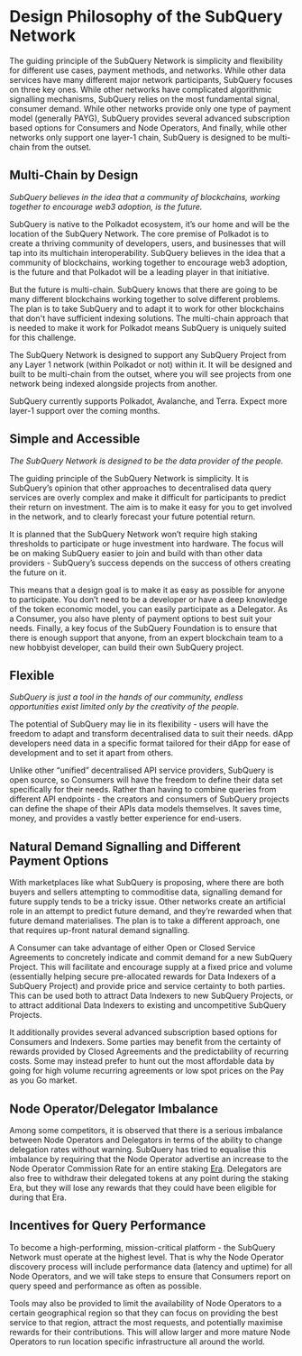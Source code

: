 # Design Philosophy of the SubQuery Network

The guiding principle of the SubQuery Network is simplicity and flexibility for different use cases, payment methods, and networks. While other data services have many different major network participants, SubQuery focuses on three key ones. While other networks have complicated algorithmic signalling mechanisms, SubQuery relies on the most fundamental signal, consumer demand. While other networks provide only one type of payment model (generally PAYG), SubQuery provides several advanced subscription based options for Consumers and Node Operators, And finally, while other networks only support one layer-1 chain, SubQuery is designed to be multi-chain from the outset.

## Multi-Chain by Design

_SubQuery believes in the idea that a community of blockchains, working together to encourage web3 adoption, is the future._

SubQuery is native to the Polkadot ecosystem, it’s our home and will be the location of the SubQuery Network. The core premise of Polkadot is to create a thriving community of developers, users, and businesses that will tap into its multichain interoperability. SubQuery believes in the idea that a community of blockchains, working together to encourage web3 adoption, is the future and that Polkadot will be a leading player in that initiative.

But the future is multi-chain. SubQuery knows that there are going to be many different blockchains working together to solve different problems. The plan is to take SubQuery and to adapt it to work for other blockchains that don't have sufficient indexing solutions. The multi-chain approach that is needed to make it work for Polkadot means SubQuery is uniquely suited for this challenge.

The SubQuery Network is designed to support any SubQuery Project from any Layer 1 network (within Polkadot or not) within it. It will be designed and built to be multi-chain from the outset, where you will see projects from one network being indexed alongside projects from another.

SubQuery currently supports Polkadot, Avalanche, and Terra. Expect more layer-1 support over the coming months.

## Simple and Accessible

_The SubQuery Network is designed to be the data provider of the people._

The guiding principle of the SubQuery Network is simplicity. It is SubQuery’s opinion that other approaches to decentralised data query services are overly complex and make it difficult for participants to predict their return on investment. The aim is to make it easy for you to get involved in the network, and to clearly forecast your future potential return.

It is planned that the SubQuery Network won’t require high staking thresholds to participate or huge investment into hardware. The focus will be on making SubQuery easier to join and build with than other data providers - SubQuery’s success depends on the success of others creating the future on it.

This means that a design goal is to make it as easy as possible for anyone to participate. You don’t need to be a developer or have a deep knowledge of the token economic model, you can easily participate as a Delegator. As a Consumer, you also have plenty of payment options to best suit your needs. Finally, a key focus of the SubQuery Foundation is to ensure that there is enough support that anyone, from an expert blockchain team to a new hobbyist developer, can build their own SubQuery project.

## Flexible

_SubQuery is just a tool in the hands of our community, endless opportunities exist limited only by the creativity of the people._

The potential of SubQuery may lie in its flexibility - users will have the freedom to adapt and transform decentralised data to suit their needs. dApp developers need data in a specific format tailored for their dApp for ease of development and to set it apart from others.

Unlike other “unified” decentralised API service providers, SubQuery is open source, so Consumers will have the freedom to define their data set specifically for their needs. Rather than having to combine queries from different API endpoints - the creators and consumers of SubQuery projects can define the shape of their APIs data models themselves. It saves time, money, and provides a vastly better experience for end-users.

## Natural Demand Signalling and Different Payment Options

With marketplaces like what SubQuery is proposing, where there are both buyers and sellers attempting to commoditise data, signalling demand for future supply tends to be a tricky issue. Other networks create an artificial role in an attempt to predict future demand, and they’re rewarded when that future demand materialises. The plan is to take a different approach, one that requires up-front natural demand signalling.

A Consumer can take advantage of either Open or Closed Service Agreements to concretely indicate and commit demand for a new SubQuery Project. This will facilitate and encourage supply at a fixed price and volume (essentially helping secure pre-allocated rewards for Data Indexers of a SubQuery Project) and provide price and service certainty to both parties. This can be used both to attract Data Indexers to new SubQuery Projects, or to attract additional Data Indexers to existing and uncompetitive SubQuery Projects.

It additionally provides several advanced subscription based options for Consumers and Indexers. Some parties may benefit from the certainty of rewards provided by Closed Agreements and the predictability of recurring costs. Some may instead prefer to hunt out the most affordable data by going for high volume recurring agreements or low spot prices on the Pay as you Go market.

## Node Operator/Delegator Imbalance

Among some competitors, it is observed that there is a serious imbalance between Node Operators and Delegators in terms of the ability to change delegation rates without warning. SubQuery has tried to equalise this imbalance by requiring that the Node Operator advertise an increase to the Node Operator Commission Rate for an entire staking [Era](./era.md). Delegators are also free to withdraw their delegated tokens at any point during the staking Era, but they will lose any rewards that they could have been eligible for during that Era.

## Incentives for Query Performance

To become a high-performing, mission-critical platform - the SubQuery Network must operate at the highest level. That is why the Node Operator discovery process will include performance data (latency and uptime) for all Node Operators, and we will take steps to ensure that Consumers report on query speed and performance as often as possible.

Tools may also be provided to limit the availability of Node Operators to a certain geographical region so that they can focus on providing the best service to that region, attract the most requests, and potentially maximise rewards for their contributions. This will allow larger and more mature Node Operators to run location specific infrastructure all around the world.
